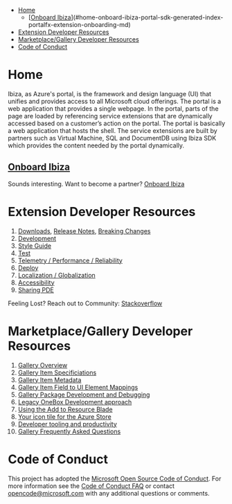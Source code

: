 * [Home](#home)
    * [[Onboard Ibiza](/portal-sdk/generated/index-portalfx-extension-onboarding.md)](#home-onboard-ibiza-portal-sdk-generated-index-portalfx-extension-onboarding-md)
* [Extension Developer Resources](#extension-developer-resources)
* [Marketplace/Gallery Developer Resources](#marketplace-gallery-developer-resources)
* [Code of Conduct](#code-of-conduct)



<a name="home"></a>
# Home

Ibiza, as Azure's portal, is the framework and design language (UI) that unifies and provides access to all Microsoft cloud offerings. 
The portal is a web application that provides a single webpage. In the portal, parts of the page are loaded by referencing service extensions that are dynamically accessed based on a customer’s action on the portal.
The portal is basically a web application that hosts the shell.  The service extensions are built by partners such as Virtual Machine, SQL and DocumentDB using Ibiza SDK which provides the content needed by the portal dynamically. 

<a name="home-onboard-ibiza-portal-sdk-generated-index-portalfx-extension-onboarding-md"></a>
## <a href="/portal-sdk/generated/index-portalfx-extension-onboarding.md">Onboard Ibiza</a>
Sounds interesting. Want to become a partner?  [Onboard Ibiza](/portal-sdk/generated/index-portalfx-extension-onboarding.md)


<a name="extension-developer-resources"></a>
# Extension Developer Resources

1. [Downloads](/portal-sdk/generated/downloads.md), [Release Notes](/portal-sdk/generated/release-notes.md), [Breaking Changes](/portal-sdk/generated/breaking-changes.md)
1. [Development](/portal-sdk/generated/index-portalfx-extension-development.md)
1. [Style Guide](/portal-sdk/generated/index-portalfx-extension-style-guide.md)
1. [Test](/portal-sdk/generated/index-portalfx-extension-test.md)
1. [Telemetry / Performance / Reliability](/portal-sdk/generated/index-portalfx-extension-monitor.md) 
1. [Deploy](/portal-sdk/generated/index-portalfx-extension-deployment.md)
1. [Localization / Globalization](/portal-sdk/generated/index-portalfx-extension-localization-globalization.md)
1. [Accessibility](/portal-sdk/generated/index-portalfx-extension-accessibility.md)
1. [Sharing PDE](/portal-sdk/generated/index-portalfx-extension-sharing-pde.md)

Feeling Lost? Reach out to Community: [Stackoverflow](/portal-sdk/generated/index-portalfx-extension-QnA.md)

<a name="marketplace-gallery-developer-resources"></a>
# Marketplace/Gallery Developer Resources

1. [Gallery Overview](/gallery-sdk/generated/index-gallery.md#gallery-overview)
1. [Gallery Item Specificiations](/gallery-sdk/generated/index-gallery.md#gallery-item-specificiations)
1. [Gallery Item Metadata](/gallery-sdk/generated/index-gallery.md#gallery-item-metadata)
1. [Gallery Item Field to UI Element Mappings](/gallery-sdk/generated/index-gallery.md#gallery-item-field-to-ui-element-mappings)
1. [Gallery Package Development and Debugging](/gallery-sdk/generated/index-gallery.md#gallery-package-development-and-debugging)
1. [Legacy OneBox Development approach](/gallery-sdk/generated/index-gallery.md#legacy-onebox-development-approach)
1. [Using the Add to Resource Blade](/gallery-sdk/generated/index-gallery.md#using-the-add-to-resource-blade)
1. [Your icon tile for the Azure Store](/gallery-sdk/generated/index-gallery.md#your-icon-tile-for-the-azure-store)
1. [Developer tooling and productivity](/gallery-sdk/generated/index-gallery.md#developer-tooling-and-productivity)
1. [Gallery Frequently Asked Questions](/gallery-sdk/generated/index-gallery.md#gallery-frequently-asked-questions)


<a name="code-of-conduct"></a>
# Code of Conduct

This project has adopted the [Microsoft Open Source Code of Conduct](https://opensource.microsoft.com/codeofconduct/). For more information see the [Code of Conduct FAQ](https://opensource.microsoft.com/codeofconduct/faq/) or contact [opencode@microsoft.com](mailto:opencode@microsoft.com) with any additional questions or comments.

